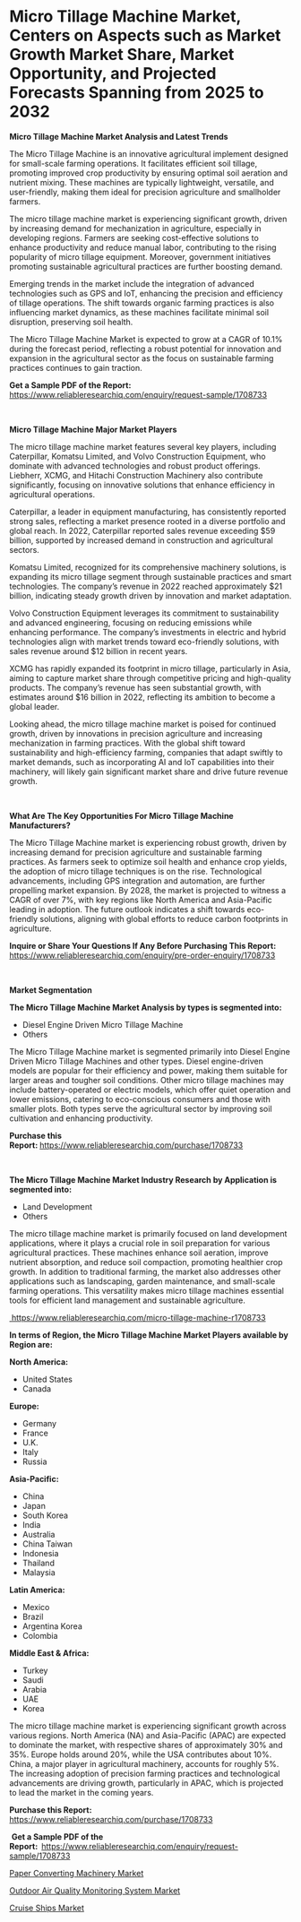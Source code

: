 <p><h1>Micro Tillage Machine Market, Centers on Aspects such as Market Growth Market Share, Market Opportunity, and Projected Forecasts Spanning from 2025 to 2032</h1></p><p><strong>Micro Tillage Machine Market Analysis and Latest Trends</strong></p>
<p><p>The Micro Tillage Machine is an innovative agricultural implement designed for small-scale farming operations. It facilitates efficient soil tillage, promoting improved crop productivity by ensuring optimal soil aeration and nutrient mixing. These machines are typically lightweight, versatile, and user-friendly, making them ideal for precision agriculture and smallholder farmers.</p><p>The micro tillage machine market is experiencing significant growth, driven by increasing demand for mechanization in agriculture, especially in developing regions. Farmers are seeking cost-effective solutions to enhance productivity and reduce manual labor, contributing to the rising popularity of micro tillage equipment. Moreover, government initiatives promoting sustainable agricultural practices are further boosting demand.</p><p>Emerging trends in the market include the integration of advanced technologies such as GPS and IoT, enhancing the precision and efficiency of tillage operations. The shift towards organic farming practices is also influencing market dynamics, as these machines facilitate minimal soil disruption, preserving soil health.</p><p>The Micro Tillage Machine Market is expected to grow at a CAGR of 10.1% during the forecast period, reflecting a robust potential for innovation and expansion in the agricultural sector as the focus on sustainable farming practices continues to gain traction.</p></p>
<p><strong>Get a Sample PDF of the Report:&nbsp;</strong> <a href="https://www.reliableresearchiq.com/enquiry/request-sample/1708733?utm_campaign=1896&utm_medium=2&utm_source=Github&utm_content=ia&utm_term=20022025&utm_id=micro-tillage-machine">https://www.reliableresearchiq.com/enquiry/request-sample/1708733</a></p>
<p>&nbsp;</p>
<p><strong>Micro Tillage Machine Major Market Players</strong></p>
<p><p>The micro tillage machine market features several key players, including Caterpillar, Komatsu Limited, and Volvo Construction Equipment, who dominate with advanced technologies and robust product offerings. Liebherr, XCMG, and Hitachi Construction Machinery also contribute significantly, focusing on innovative solutions that enhance efficiency in agricultural operations.</p><p>Caterpillar, a leader in equipment manufacturing, has consistently reported strong sales, reflecting a market presence rooted in a diverse portfolio and global reach. In 2022, Caterpillar reported sales revenue exceeding $59 billion, supported by increased demand in construction and agricultural sectors.</p><p>Komatsu Limited, recognized for its comprehensive machinery solutions, is expanding its micro tillage segment through sustainable practices and smart technologies. The company’s revenue in 2022 reached approximately $21 billion, indicating steady growth driven by innovation and market adaptation.</p><p>Volvo Construction Equipment leverages its commitment to sustainability and advanced engineering, focusing on reducing emissions while enhancing performance. The company’s investments in electric and hybrid technologies align with market trends toward eco-friendly solutions, with sales revenue around $12 billion in recent years.</p><p>XCMG has rapidly expanded its footprint in micro tillage, particularly in Asia, aiming to capture market share through competitive pricing and high-quality products. The company’s revenue has seen substantial growth, with estimates around $16 billion in 2022, reflecting its ambition to become a global leader.</p><p>Looking ahead, the micro tillage machine market is poised for continued growth, driven by innovations in precision agriculture and increasing mechanization in farming practices. With the global shift toward sustainability and high-efficiency farming, companies that adapt swiftly to market demands, such as incorporating AI and IoT capabilities into their machinery, will likely gain significant market share and drive future revenue growth.</p></p>
<p>&nbsp;</p>
<p><strong>What Are The Key Opportunities For Micro Tillage Machine Manufacturers?</strong></p>
<p><p>The Micro Tillage Machine market is experiencing robust growth, driven by increasing demand for precision agriculture and sustainable farming practices. As farmers seek to optimize soil health and enhance crop yields, the adoption of micro tillage techniques is on the rise. Technological advancements, including GPS integration and automation, are further propelling market expansion. By 2028, the market is projected to witness a CAGR of over 7%, with key regions like North America and Asia-Pacific leading in adoption. The future outlook indicates a shift towards eco-friendly solutions, aligning with global efforts to reduce carbon footprints in agriculture.</p></p>
<p><strong>Inquire or Share Your Questions If Any Before Purchasing This Report:</strong> <a href="https://www.reliableresearchiq.com/enquiry/pre-order-enquiry/1708733?utm_campaign=1896&utm_medium=2&utm_source=Github&utm_content=ia&utm_term=20022025&utm_id=micro-tillage-machine">https://www.reliableresearchiq.com/enquiry/pre-order-enquiry/1708733</a></p>
<p>&nbsp;</p>
<p><strong>Market Segmentation</strong></p>
<p><strong>The Micro Tillage Machine Market Analysis by types is segmented into:</strong></p>
<p><ul><li>Diesel Engine Driven Micro Tillage Machine</li><li>Others</li></ul></p>
<p><p>The Micro Tillage Machine market is segmented primarily into Diesel Engine Driven Micro Tillage Machines and other types. Diesel engine-driven models are popular for their efficiency and power, making them suitable for larger areas and tougher soil conditions. Other micro tillage machines may include battery-operated or electric models, which offer quiet operation and lower emissions, catering to eco-conscious consumers and those with smaller plots. Both types serve the agricultural sector by improving soil cultivation and enhancing productivity.</p></p>
<p><strong>Purchase this Report:&nbsp;</strong><a href="https://www.reliableresearchiq.com/purchase/1708733?utm_campaign=1896&utm_medium=2&utm_source=Github&utm_content=ia&utm_term=20022025&utm_id=micro-tillage-machine">https://www.reliableresearchiq.com/purchase/1708733</a></p>
<p>&nbsp;</p>
<p><strong>The Micro Tillage Machine Market Industry Research by Application is segmented into:</strong></p>
<p><ul><li>Land Development</li><li>Others</li></ul></p>
<p><p>The micro tillage machine market is primarily focused on land development applications, where it plays a crucial role in soil preparation for various agricultural practices. These machines enhance soil aeration, improve nutrient absorption, and reduce soil compaction, promoting healthier crop growth. In addition to traditional farming, the market also addresses other applications such as landscaping, garden maintenance, and small-scale farming operations. This versatility makes micro tillage machines essential tools for efficient land management and sustainable agriculture.</p></p>
<p><a href="https://www.reliableresearchiq.com/micro-tillage-machine-r1708733?utm_campaign=1896&utm_medium=2&utm_source=Github&utm_content=ia&utm_term=20022025&utm_id=micro-tillage-machine">&nbsp;https://www.reliableresearchiq.com/micro-tillage-machine-r1708733</a></p>
<p><strong>In terms of Region, the Micro Tillage Machine Market Players available by Region are:</strong></p>
<p>
    <p> <strong> North America: </strong>
        <ul>
            <li>United States</li>
            <li>Canada</li>
        </ul>
        </p> 
    <p> <strong> Europe: </strong>
        <ul>
            <li>Germany</li>
            <li>France</li>
            <li>U.K.</li>
            <li>Italy</li>
            <li>Russia</li>
        </ul>
        </p> 
    <p> <strong> Asia-Pacific: </strong>
        <ul>
            <li>China</li>
            <li>Japan</li>
            <li>South Korea</li>
            <li>India</li>
            <li>Australia</li>
            <li>China Taiwan</li>
            <li>Indonesia</li>
            <li>Thailand</li>
            <li>Malaysia</li>
        </ul>
        </p> 
    <p> <strong> Latin America: </strong>
        <ul>
            <li>Mexico</li>
            <li>Brazil</li>
            <li>Argentina Korea</li>
            <li>Colombia</li>
        </ul>
        </p> 
    <p> <strong> Middle East & Africa: </strong>
        <ul>
            <li>Turkey</li>
            <li>Saudi</li>
            <li>Arabia</li>
            <li>UAE</li>
            <li>Korea</li>
        </ul>
    </p>
    </p>
<p><p>The micro tillage machine market is experiencing significant growth across various regions. North America (NA) and Asia-Pacific (APAC) are expected to dominate the market, with respective shares of approximately 30% and 35%. Europe holds around 20%, while the USA contributes about 10%. China, a major player in agricultural machinery, accounts for roughly 5%. The increasing adoption of precision farming practices and technological advancements are driving growth, particularly in APAC, which is projected to lead the market in the coming years.</p></p>
<p><strong>Purchase this Report: </strong><a href="https://www.reliableresearchiq.com/purchase/1708733?utm_campaign=1896&utm_medium=2&utm_source=Github&utm_content=ia&utm_term=20022025&utm_id=micro-tillage-machine">https://www.reliableresearchiq.com/purchase/1708733</a></p>
<p>&nbsp;<strong>Get a Sample PDF of the Report:&nbsp;&nbsp;</strong><a href="https://www.reliableresearchiq.com/enquiry/request-sample/1708733?utm_campaign=1896&utm_medium=2&utm_source=Github&utm_content=ia&utm_term=20022025&utm_id=micro-tillage-machine">https://www.reliableresearchiq.com/enquiry/request-sample/1708733</a></p>
<p><strong></strong></p>
<p><p><a href="https://github.com/laatzdubosom/Market-Research-Report-List-1/blob/main/paper-converting-machinery-market.md?utm_campaign=1896&utm_medium=2&utm_source=Github&utm_content=ia&utm_term=20022025&utm_id=micro-tillage-machine">Paper Converting Machinery Market</a></p><p><a href="https://github.com/styeslobann2/Market-Research-Report-List-1/blob/main/outdoor-air-quality-monitoring-system-market.md?utm_campaign=1896&utm_medium=2&utm_source=Github&utm_content=ia&utm_term=20022025&utm_id=micro-tillage-machine">Outdoor Air Quality Monitoring System Market</a></p><p><a href="https://github.com/danyraelrwsh/Market-Research-Report-List-1/blob/main/cruise-ships-market.md?utm_campaign=1896&utm_medium=2&utm_source=Github&utm_content=ia&utm_term=20022025&utm_id=micro-tillage-machine">Cruise Ships Market</a></p></p>